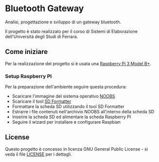 # Bluetooth Gateway

Analisi, progettazione e sviluppo di un gateway bluetooth.

Il progetto è stato realizzato per il corso di Sistemi di Elaborazione dell'Università degli Studi di Ferrara.

## Come iniziare

Per la realizzazione del progetto si è usata una [Raspberry Pi 3 Model B+](https://www.raspberrypi.org/products/raspberry-pi-3-model-b-plus/).

### Setup Raspberry PI

Per la preparazione dell'ambiente seguire questa procedura: 

* Scaricare l'immagine del sistema operativo [NOOBS](https://www.raspberrypi.org/downloads/noobs/)
* Scaricare il tool [SD Formatter](https://www.sdcard.org/downloads/formatter_4/index.html)
* Formattare la scheda SD utilizzando il tool SD Formatter
* Estrarre i file contenuti nell'archivio NOOBS all'interno della scheda SD
* Inserire la scheda SD ed alimentare la scheda Raspberry PI
* Seguire il wizard per installare e configurare Raspbian

## License

Questo progetto è concesso in licenza GNU General Public License - si veda il file [LICENSE](LICENSE) per i dettagli.